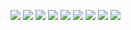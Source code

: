 ![](../Premonition_Bug/1.jpg)
![](../Premonition_Bug/3.jpg)
![](../Premonition_Bug/4.jpg)
![](../Premonition_Bug/5.jpg)
![](../Premonition_Bug/6.jpg)
![](../Premonition_Bug/7.jpg)
![](../Premonition_Bug/9.jpg)
![](../Premonition_Bug/10.jpg)
![](../Premonition_Bug/11.jpg)
